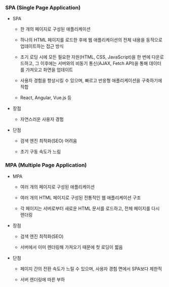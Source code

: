 ### SPA (Single Page Application)

- SPA
  
  - 한 개의 페이지로 구성된 애플리케이션
  
  - 하나의 HTML 페이지를 로드한 후에 웹 애플리케이션의 전체 내용을 동적으로 업데이트하는 접근 방식
  
  - 초기 로딩 시에 모든 필요한 자원(HTML, CSS, JavaScript)을 한 번에 다운로드하고, 그 이후에는 서버와의 비동기 통신(AJAX, Fetch API)을 통해 데이터를 가져오고 화면을 업데이트
  
  - 사용자 경험을 향상시킬 수 있으며, 빠르고 반응형 애플리케이션을 구축하기에 적합
  
  - React, Angular, Vue.js 등

- 장점
  
  - 자연스러운 사용자 경험

- 단점
  
  - 검색 엔진 최적화(SEO) 어려움
  
  - 초기 구동 속도가 느림

### MPA (Multiple Page Application)

- MPA
  
  - 여러 개의 페이지로 구성된 애플리케이션
  
  - 여러 개의 HTML 페이지로 구성된 전통적인 웹 애플리케이션 구조
  
  - 각 페이지는 서버로부터 새로운 HTML 문서를 로드하고, 전체 페이지를 다시 렌더링

- 장점
  
  - 검색 엔진 최적화(SEO)
  
  - 서버에서 이미 렌더링해 가져오기 때문에 첫 로딩이 짧음

- 단점
  
  - 페이지 간의 전환 속도가 느릴 수 있으며, 사용자 경험 면에서 SPA보다 제한적
  
  - 서버 렌더링에 따른 부하